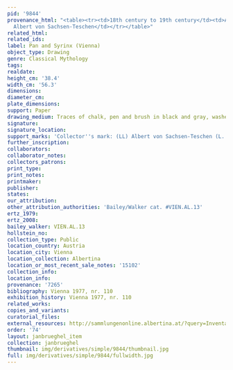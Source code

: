 ```yaml
---
pid: '9844'
provenance_html: "<table><tr><td>18th century to 19th century</td><td>Austria Vienna</td><td>Herzog
  Albert von Sachsen-Teschen</td></tr></table>"
related_html:
related_ids:
label: Pan and Syrinx (Vienna)
object_type: Drawing
genre: Classical Mythology
tags:
realdate:
height_cm: '38.4'
width_cm: '56.3'
dimensions:
diameter_cm:
plate_dimensions:
support: Paper
drawing_medium: Traces of chalk, pen and brush in black and gray, washed, white highlight
signature:
signature_location:
support_marks: 'Collector''s mark: (LL) Albert von Sachsen-Teschen (L. 174)'
further_inscription:
collaborators:
collaborator_notes:
collectors_patrons:
print_type:
print_notes:
printmaker:
publisher:
states:
our_attribution:
other_attribution_authorities: 'Bailey/Walker cat. #VIEN.AL.13'
ertz_1979:
ertz_2008:
bailey_walker: VIEN.AL.13
hollstein_no:
collection_type: Public
location_country: Austria
location_city: Vienna
location_collection: Albertina
location_or_most_recent_sale_notes: '15102'
collection_info:
location_info:
provenance: '7265'
bibliography: Vienna 1977, nr. 110
exhibition_history: Vienna 1977, nr. 110
related_works:
copies_and_variants:
curatorial_files:
external_resources: http://sammlungenonline.albertina.at/?query=Inventarnummer%3D%5B15102%5D&showtype=record
order: '74'
layout: janbrueghel_item
collection: janbrueghel
thumbnail: img/derivatives/simple/9844/thumbnail.jpg
full: img/derivatives/simple/9844/fullwidth.jpg
---
```

